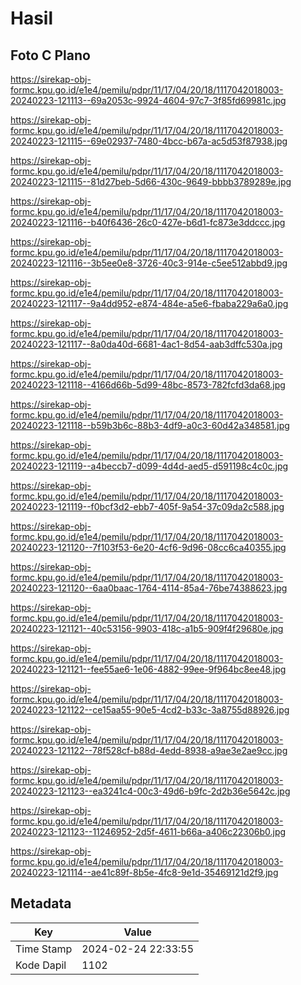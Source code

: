 # Hasil

## Foto C Plano

https://sirekap-obj-formc.kpu.go.id/e1e4/pemilu/pdpr/11/17/04/20/18/1117042018003-20240223-121113--69a2053c-9924-4604-97c7-3f85fd69981c.jpg

https://sirekap-obj-formc.kpu.go.id/e1e4/pemilu/pdpr/11/17/04/20/18/1117042018003-20240223-121115--69e02937-7480-4bcc-b67a-ac5d53f87938.jpg

https://sirekap-obj-formc.kpu.go.id/e1e4/pemilu/pdpr/11/17/04/20/18/1117042018003-20240223-121115--81d27beb-5d66-430c-9649-bbbb3789289e.jpg

https://sirekap-obj-formc.kpu.go.id/e1e4/pemilu/pdpr/11/17/04/20/18/1117042018003-20240223-121116--b40f6436-26c0-427e-b6d1-fc873e3ddccc.jpg

https://sirekap-obj-formc.kpu.go.id/e1e4/pemilu/pdpr/11/17/04/20/18/1117042018003-20240223-121116--3b5ee0e8-3726-40c3-914e-c5ee512abbd9.jpg

https://sirekap-obj-formc.kpu.go.id/e1e4/pemilu/pdpr/11/17/04/20/18/1117042018003-20240223-121117--9a4dd952-e874-484e-a5e6-fbaba229a6a0.jpg

https://sirekap-obj-formc.kpu.go.id/e1e4/pemilu/pdpr/11/17/04/20/18/1117042018003-20240223-121117--8a0da40d-6681-4ac1-8d54-aab3dffc530a.jpg

https://sirekap-obj-formc.kpu.go.id/e1e4/pemilu/pdpr/11/17/04/20/18/1117042018003-20240223-121118--4166d66b-5d99-48bc-8573-782fcfd3da68.jpg

https://sirekap-obj-formc.kpu.go.id/e1e4/pemilu/pdpr/11/17/04/20/18/1117042018003-20240223-121118--b59b3b6c-88b3-4df9-a0c3-60d42a348581.jpg

https://sirekap-obj-formc.kpu.go.id/e1e4/pemilu/pdpr/11/17/04/20/18/1117042018003-20240223-121119--a4beccb7-d099-4d4d-aed5-d591198c4c0c.jpg

https://sirekap-obj-formc.kpu.go.id/e1e4/pemilu/pdpr/11/17/04/20/18/1117042018003-20240223-121119--f0bcf3d2-ebb7-405f-9a54-37c09da2c588.jpg

https://sirekap-obj-formc.kpu.go.id/e1e4/pemilu/pdpr/11/17/04/20/18/1117042018003-20240223-121120--7f103f53-6e20-4cf6-9d96-08cc6ca40355.jpg

https://sirekap-obj-formc.kpu.go.id/e1e4/pemilu/pdpr/11/17/04/20/18/1117042018003-20240223-121120--6aa0baac-1764-4114-85a4-76be74388623.jpg

https://sirekap-obj-formc.kpu.go.id/e1e4/pemilu/pdpr/11/17/04/20/18/1117042018003-20240223-121121--40c53156-9903-418c-a1b5-909f4f29680e.jpg

https://sirekap-obj-formc.kpu.go.id/e1e4/pemilu/pdpr/11/17/04/20/18/1117042018003-20240223-121121--fee55ae6-1e06-4882-99ee-9f964bc8ee48.jpg

https://sirekap-obj-formc.kpu.go.id/e1e4/pemilu/pdpr/11/17/04/20/18/1117042018003-20240223-121122--ce15aa55-90e5-4cd2-b33c-3a8755d88926.jpg

https://sirekap-obj-formc.kpu.go.id/e1e4/pemilu/pdpr/11/17/04/20/18/1117042018003-20240223-121122--78f528cf-b88d-4edd-8938-a9ae3e2ae9cc.jpg

https://sirekap-obj-formc.kpu.go.id/e1e4/pemilu/pdpr/11/17/04/20/18/1117042018003-20240223-121123--ea3241c4-00c3-49d6-b9fc-2d2b36e5642c.jpg

https://sirekap-obj-formc.kpu.go.id/e1e4/pemilu/pdpr/11/17/04/20/18/1117042018003-20240223-121123--11246952-2d5f-4611-b66a-a406c22306b0.jpg

https://sirekap-obj-formc.kpu.go.id/e1e4/pemilu/pdpr/11/17/04/20/18/1117042018003-20240223-121114--ae41c89f-8b5e-4fc8-9e1d-35469121d2f9.jpg


## Metadata

| Key        | Value               |
| ---------- | ------------------- |
| Time Stamp | 2024-02-24 22:33:55 |
| Kode Dapil | 1102                |



